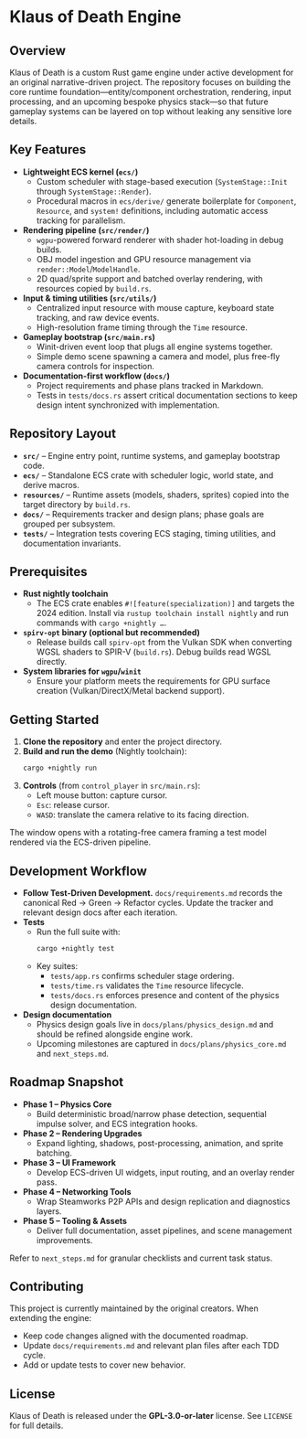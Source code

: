 # Klaus of Death Engine

## Overview
Klaus of Death is a custom Rust game engine under active development for an original narrative-driven project. The repository focuses on building the core runtime foundation—entity/component orchestration, rendering, input processing, and an upcoming bespoke physics stack—so that future gameplay systems can be layered on top without leaking any sensitive lore details.

## Key Features
- **Lightweight ECS kernel (`ecs/`)**
  - Custom scheduler with stage-based execution (`SystemStage::Init` through `SystemStage::Render`).
  - Procedural macros in `ecs/derive/` generate boilerplate for `Component`, `Resource`, and `system!` definitions, including automatic access tracking for parallelism.
- **Rendering pipeline (`src/render/`)**
  - `wgpu`-powered forward renderer with shader hot-loading in debug builds.
  - OBJ model ingestion and GPU resource management via `render::Model`/`ModelHandle`.
  - 2D quad/sprite support and batched overlay rendering, with resources copied by `build.rs`.
- **Input & timing utilities (`src/utils/`)**
  - Centralized input resource with mouse capture, keyboard state tracking, and raw device events.
  - High-resolution frame timing through the `Time` resource.
- **Gameplay bootstrap (`src/main.rs`)**
  - Winit-driven event loop that plugs all engine systems together.
  - Simple demo scene spawning a camera and model, plus free-fly camera controls for inspection.
- **Documentation-first workflow (`docs/`)**
  - Project requirements and phase plans tracked in Markdown.
  - Tests in `tests/docs.rs` assert critical documentation sections to keep design intent synchronized with implementation.

## Repository Layout
- **`src/`** – Engine entry point, runtime systems, and gameplay bootstrap code.
- **`ecs/`** – Standalone ECS crate with scheduler logic, world state, and derive macros.
- **`resources/`** – Runtime assets (models, shaders, sprites) copied into the target directory by `build.rs`.
- **`docs/`** – Requirements tracker and design plans; phase goals are grouped per subsystem.
- **`tests/`** – Integration tests covering ECS staging, timing utilities, and documentation invariants.

## Prerequisites
- **Rust nightly toolchain**
  - The ECS crate enables `#![feature(specialization)]` and targets the 2024 edition. Install via `rustup toolchain install nightly` and run commands with `cargo +nightly …`.
- **`spirv-opt` binary (optional but recommended)**
  - Release builds call `spirv-opt` from the Vulkan SDK when converting WGSL shaders to SPIR-V (`build.rs`). Debug builds read WGSL directly.
- **System libraries for `wgpu`/`winit`**
  - Ensure your platform meets the requirements for GPU surface creation (Vulkan/DirectX/Metal backend support).

## Getting Started
1. **Clone the repository** and enter the project directory.
2. **Build and run the demo** (Nightly toolchain):
   ```bash
   cargo +nightly run
   ```
3. **Controls** (from `control_player` in `src/main.rs`):
   - Left mouse button: capture cursor.
   - `Esc`: release cursor.
   - `WASD`: translate the camera relative to its facing direction.

The window opens with a rotating-free camera framing a test model rendered via the ECS-driven pipeline.

## Development Workflow
- **Follow Test-Driven Development.** `docs/requirements.md` records the canonical Red → Green → Refactor cycles. Update the tracker and relevant design docs after each iteration.
- **Tests**
  - Run the full suite with:
    ```bash
    cargo +nightly test
    ```
  - Key suites:
    - `tests/app.rs` confirms scheduler stage ordering.
    - `tests/time.rs` validates the `Time` resource lifecycle.
    - `tests/docs.rs` enforces presence and content of the physics design documentation.
- **Design documentation**
  - Physics design goals live in `docs/plans/physics_design.md` and should be refined alongside engine work.
  - Upcoming milestones are captured in `docs/plans/physics_core.md` and `next_steps.md`.

## Roadmap Snapshot
- **Phase 1 – Physics Core**
  - Build deterministic broad/narrow phase detection, sequential impulse solver, and ECS integration hooks.
- **Phase 2 – Rendering Upgrades**
  - Expand lighting, shadows, post-processing, animation, and sprite batching.
- **Phase 3 – UI Framework**
  - Develop ECS-driven UI widgets, input routing, and an overlay render pass.
- **Phase 4 – Networking Tools**
  - Wrap Steamworks P2P APIs and design replication and diagnostics layers.
- **Phase 5 – Tooling & Assets**
  - Deliver full documentation, asset pipelines, and scene management improvements.

Refer to `next_steps.md` for granular checklists and current task status.

## Contributing
This project is currently maintained by the original creators. When extending the engine:
- Keep code changes aligned with the documented roadmap.
- Update `docs/requirements.md` and relevant plan files after each TDD cycle.
- Add or update tests to cover new behavior.

## License
Klaus of Death is released under the **GPL-3.0-or-later** license. See `LICENSE` for full details.
